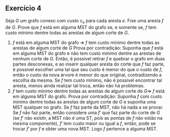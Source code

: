 ## Exercício 4

Seja $G$ um grafo conexo com custo $c_e$ para cada aresta $e$. Fixe uma aresta $f$ de $G$. Prove que $f$ está em alguma MST do grafo se, e somente se, $f$ tem custo mínimo dentre todas as arestas de algum corte de $G$.

1. $f$ está em alguma MST do grafo $\Rightarrow$ $f$ tem custo mínimo dentre todas as arestas de algum corte de $G$
   Prova por contradição: Suponha que $f$ está em alguma MST do grafo e não tem custo mínimo dentre as arestas de nenhum corte de $G$. Então, é possível retirar $f$ e quebrar o grafo em duas partes desconexas, e ao inserir qualquer aresta do corte que $f$ faz parte, é possível escolher uma tal que seu custo é menor do que o custo de $f$, então o custo da nova árvore é menor do que original, contradizendo a escolha da mesma.
   Se $f$ tem custo mínimo, não é possível encontrar tal aresta, menos ainda realizar tal troca, então não há problemas.
2. $f$ tem custo mínimo dentre todas as arestas de algum corte de $G \Rightarrow$ $f$ está em alguma MST do grafo.
   Prova por contradição: 
   Suponha $f$ com custo mínimo dentre todas as arestas de algum corte de $G$ e suponha uma MST qualquer no grafo.
   Se $f$ faz parte da MST, não há nada a se provar.
   Se $f$ não faz parte, então considere uma $f'$ que faz parte do corte de $G$ (se $f'$ não existir, a MST não é uma ST, pois as pontas de $f$ não estão na mesma componente), $f'$ tem custo maior ou igual a $f$, então, pode se trocar $f'$ por $f$ e obter uma nova MST. Logo $f$ pertence a alguma MST.